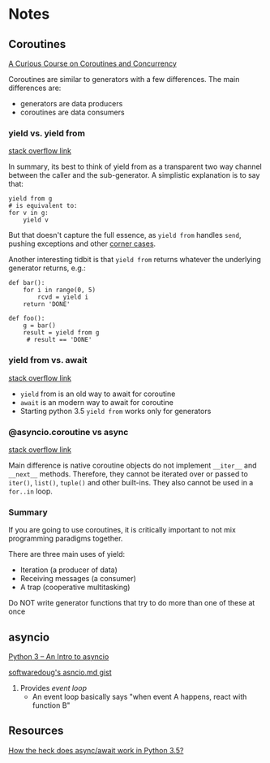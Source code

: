 # Notes

## Coroutines
[A Curious Course on Coroutines and Concurrency](http://dabeaz.com/coroutines/)

Coroutines are similar to generators with a few differences. The main differences are:
* generators are data producers
* coroutines are data consumers

### yield vs. yield from
[stack overflow link](https://stackoverflow.com/questions/9708902/in-practice-what-are-the-main-uses-for-the-new-yield-from-syntax-in-python-3)

In summary, its best to think of yield from as a transparent two way channel between the caller and the sub-generator.
A simplistic explanation is to say that:
```
yield from g
# is equivalent to:
for v in g:
    yield v
```

But that doesn't capture the full essence, as `yield from` handles `send`, pushing exceptions and other [corner cases](https://www.python.org/dev/peps/pep-0380/#id13).

Another interesting tidbit is that `yield from` returns whatever the underlying generator returns, e.g.:
```
def bar():
    for i in range(0, 5)
        rcvd = yield i
    return 'DONE'

def foo():
    g = bar()
    result = yield from g
     # result == 'DONE'
 ```

### yield from vs. await
[stack overflow link](https://stackoverflow.com/questions/44251045/what-does-the-yield-from-syntax-do-in-asyncio-and-how-is-it-different-from-aw)

* `yield` from is an old way to await for coroutine
* `await` is an modern way to await for coroutine
* Starting python 3.5 `yield from` works only for generators

### @asyncio.coroutine vs async
[stack overflow link](https://stackoverflow.com/questions/40571786/asyncio-coroutine-vs-async-def)

Main difference is native coroutine objects do not implement `__iter__` and  `__next__` methods. Therefore, they cannot be iterated over or passed to `iter()`, `list()`, `tuple()` and other built-ins. They also cannot be used in a `for..in` loop.

### Summary
If you are going to use coroutines, it is critically important to not mix programming paradigms together.

There are three main uses of yield:
* Iteration (a producer of data)
* Receiving messages (a consumer)
* A trap (cooperative multitasking)

Do NOT write generator functions that try to do more than one of these at once

## asyncio
[Python 3 – An Intro to asyncio](https://www.blog.pythonlibrary.org/2016/07/26/python-3-an-intro-to-asyncio/)

[softwaredoug's asncio.md gist](https://gist.github.com/softwaredoug/86fa2abd60ed203b71de)

1. Provides *event loop*
    * An event loop basically says "when event A happens, react with function B"

## Resources
[How the heck does async/await work in Python 3.5?](https://snarky.ca/how-the-heck-does-async-await-work-in-python-3-5/)
